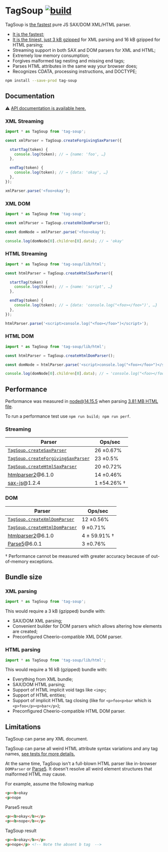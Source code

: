 # TagSoup [![build](https://github.com/smikhalevski/tag-soup/actions/workflows/master.yml/badge.svg?branch=master&event=push)](https://github.com/smikhalevski/tag-soup/actions/workflows/master.yml)

TagSoup is [the fastest](#performance) pure JS SAX/DOM XML/HTML parser.

- [It is the fastest](#performance);
- [It is the tiniest, just 3 kB gzipped](https://bundlephobia.com/result?p=tag-soup) for XML parsing and 16 kB gzipped
  for HTML parsing;
- Streaming support in both SAX and DOM parsers for XML and HTML;
- Extremely low memory consumption;
- Forgives malformed tag nesting and missing end tags;
- Parses HTML attributes in the same way your browser does;
- Recognizes CDATA, processing instructions, and DOCTYPE;

```sh
npm install --save-prod tag-soup
```

## Documentation

⚠️ [API documentation is available here.](https://smikhalevski.github.io/tag-soup/)

### XML Streaming

```ts
import * as TagSoup from 'tag-soup';

const xmlParser = TagSoup.createForgivingSaxParser({

  startTag(token) {
    console.log(token); // → {name: 'foo', …} 
  },

  endTag(token) {
    console.log(token); // → {data: 'okay', …} 
  },
});

xmlParser.parse('<foo>okay');
```

### XML DOM

```ts
import * as TagSoup from 'tag-soup';

const xmlParser = TagSoup.createXmlDomParser();

const domNode = xmlParser.parse('<foo>okay');

console.log(domNode[0].children[0].data); // → 'okay'
```

### HTML Streaming

```ts
import * as TagSoup from 'tag-soup/lib/html';

const htmlParser = TagSoup.createHtmlSaxParser({

  startTag(token) {
    console.log(token); // → {name: 'script', …} 
  },

  endTag(token) {
    console.log(token); // → {data: 'console.log("<foo></foo>")', …} 
  },
});

htmlParser.parse('<script>console.log("<foo></foo>")</script>');
```

### HTML DOM

```js
import * as TagSoup from 'tag-soup/lib/html';

const htmlParser = TagSoup.createHtmlDomParser();

const domNode = htmlParser.parse('<script>console.log("<foo></foo>")</script>');

console.log(domNode[0].children[0].data); // → 'console.log("<foo></foo>")'
```

## Performance

Performance was measured in node@14.15.5 when parsing [3.81 MB HTML file](./src/test/test.html).

To run a performance test use `npm run build; npm run perf`.

### Streaming

| Parser  | Ops/sec |
| --- | --- |
| [`TagSoup.createSaxParser`](https://smikhalevski.github.io/tag-soup/globals.html#createsaxparser) | 26 ±0.67% |
| [`TagSoup.createForgivingSaxParser`](https://smikhalevski.github.io/tag-soup/globals.html#createforgivingsaxparser) | 23 ±0.5% |
| [`TagSoup.createHtmlSaxParser`](https://smikhalevski.github.io/tag-soup/globals.html#createhtmlsaxparser) | 20 ±0.72% |
| [htmlparser2](https://github.com/fb55/htmlparser2)@6.1.0 | 14 ±0.46% |
| [sax-js](https://github.com/isaacs/sax-js)@1.2.4 | 1 ±54.26% † |

### DOM

| Parser  | Ops/sec |
| --- | --- |
| [`TagSoup.createXmlDomParser`](https://smikhalevski.github.io/tag-soup/globals.html#createxmldomparser) | 12 ±0.56% |
| [`TagSoup.createHtmlDomParser`](https://smikhalevski.github.io/tag-soup/globals.html#createhtmldomparser) | 9 ±0.71% |
| [htmlparser2](https://github.com/fb55/htmlparser2)@6.1.0 | 4 ± 59.91% † |
| [Parse5](https://github.com/inikulin/parse5)@6.0.1 | 3 ±0.76% |

† Performance cannot be measured with greater accuracy because of out-of-memory exceptions.

## Bundle size

### XML parsing

```ts
import * as TagSoup from 'tag-soup';
```  

This would require a 3 kB (gzipped) bundle with:

- SAX/DOM XML parsing;
- Convenient builder for DOM parsers which allows altering how elements are created;
- Preconfigured Cheerio-compatible XML DOM parser.

### HTML parsing

```ts
import * as TagSoup from 'tag-soup/lib/html';
```  

This would require a 16 kB (gzipped) bundle with:

- Everything from XML bundle;
- SAX/DOM HTML parsing;
- Support of HTML implicit void tags like `<img>`;
- Support of HTML entities;
- Support of implicit HTML tag closing (like for `<p>foo<p>bar` which is `<p>foo</p><p>bar</p>`);
- Preconfigured Cheerio-compatible HTML DOM parser.

## Limitations

TagSoup can parse any XML document.

TagSoup can parse all weird HTML attribute syntax variations and any tag
names, [see tests for more details.](https://github.com/smikhalevski/tag-soup/blob/master/src/test/createSaxParser.test.ts)

At the same time, TagSoup isn't a full-blown HTML parser like in-browser `DOMParser`
or [Parse5](https://github.com/inikulin/parse5). It doesn't resolve all weird element structures that malformed HTML may
cause.

For example, assume the following markup

```html
<p><b>okay
<p>nope
``` 

Parse5 result

```html
<p><b>okay</b></p>
<p><b>nope</b></p>
``` 

TagSoup result

```html
<p><b>okay</b></p>
<p>nope</p> <!-- Note the absent b tag  -->
``` 
